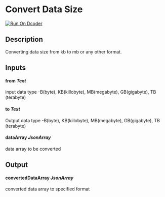 # Convert Data Size
[![Run On Dcoder](https://static-content.dcoder.tech/dcoder-assets/run-on-dcoder.svg)](https://code.dcoder.tech/files/project/60dc8153e9fb45d63fc381b7)

## Description
Converting data size from kb to mb or any other format.

## Inputs
#### **from**  *Text*
input data type -B(byte), KB(killobyte), MB(megabyte), GB(gigabyte), TB (terabyte)
#### **to**  *Text*
Output data type  -B(byte), KB(killobyte), MB(megabyte), GB(gigabyte), TB (terabyte)
#### **dataArray**  *JsonArray*
data array to be converted

## Output
#### **convertedDataArray**  *JsonArray*
converted data array to specified format

